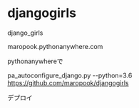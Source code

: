 # djangogirls
django_girls

maropook.pythonanywhere.com

pythonanywhereで

pa_autoconfigure_django.py --python=3.6 https://github.com/maropook/djangogirls

デプロイ
